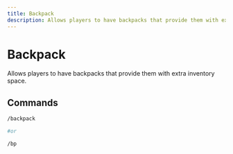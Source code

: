 ```yaml
---
title: Backpack
description: Allows players to have backpacks that provide them with extra inventory space.
---
```


# Backpack

Allows players to have backpacks that provide them with extra inventory space.

## Commands

```bash
/backpack

#or

/bp
```
